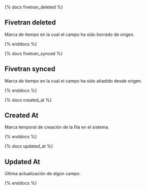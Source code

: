{% docs fivetran_deleted %}

## Fivetran deleted
Marca de tiempo en la cual el campo ha sido borrado de origen.

{% enddocs %}

{% docs fivetran_synced %}

## Fivetran synced
Marca de tiempo en la cual el campo ha sido añadido desde origen.

{% enddocs %}

{% docs created_at %}

## Created At

Marca temporal de creación de la fila en el sistema.

{% enddocs %}

{% docs updated_at %}

## Updated At

Última actualización de algún campo.

{% enddocs %}